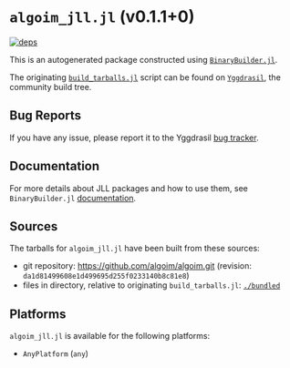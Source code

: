 # `algoim_jll.jl` (v0.1.1+0)

[![deps](https://juliahub.com/docs/algoim_jll/deps.svg)](https://juliahub.com/ui/Packages/General/algoim_jll/)

This is an autogenerated package constructed using [`BinaryBuilder.jl`](https://github.com/JuliaPackaging/BinaryBuilder.jl).

The originating [`build_tarballs.jl`](https://github.com/JuliaPackaging/Yggdrasil/blob/f4b0f3a0ade1aba6b63a3fdd8365f67625ca7e9b/A/algoim/build_tarballs.jl) script can be found on [`Yggdrasil`](https://github.com/JuliaPackaging/Yggdrasil/), the community build tree.

## Bug Reports

If you have any issue, please report it to the Yggdrasil [bug tracker](https://github.com/JuliaPackaging/Yggdrasil/issues).

## Documentation

For more details about JLL packages and how to use them, see `BinaryBuilder.jl` [documentation](https://docs.binarybuilder.org/stable/jll/).

## Sources

The tarballs for `algoim_jll.jl` have been built from these sources:

* git repository: https://github.com/algoim/algoim.git (revision: `da1d81499608e1d499695d255f0233140b8c81e8`)
* files in directory, relative to originating `build_tarballs.jl`: [`./bundled`](https://github.com/JuliaPackaging/Yggdrasil/tree/f4b0f3a0ade1aba6b63a3fdd8365f67625ca7e9b/A/algoim/bundled)

## Platforms

`algoim_jll.jl` is available for the following platforms:

* `AnyPlatform` (`any`)
